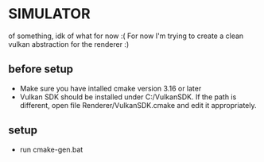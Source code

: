 # SIMULATOR
of something, idk of what for now :(
For now I'm trying to create a clean vulkan abstraction for the renderer :)

## before setup
 - Make sure you have intalled cmake version 3.16 or later
 - Vulkan SDK should be installed under C:/VulkanSDK. If the path is different, open file Renderer/VulkanSDK.cmake and edit it appropriately.

## setup
 - run cmake-gen.bat
